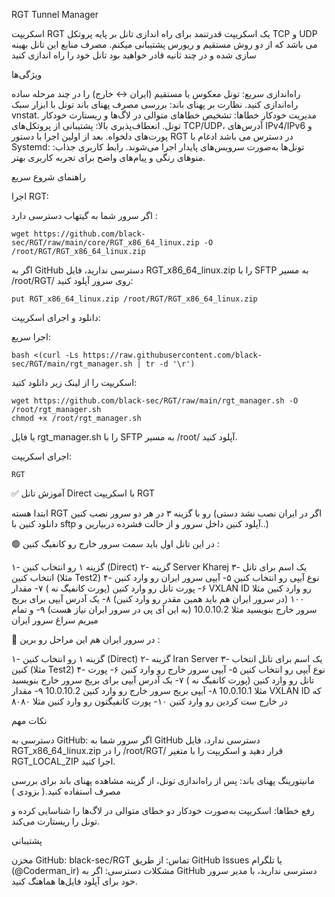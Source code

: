 RGT Tunnel Manager

اسکریپت RGT  یک اسکریپت قدرتنمد برای راه اندازی تانل بر پایه پروتکل TCP و UDP‌ می باشد که از دو روش مستقیم و ریورس پشتیبانی میکنم. مصرف منابع این تانل بهینه سازی شده و در چند ثانیه قادر خواهید بود تانل خود را راه اندازی کنید

ویژگی‌ها

راه‌اندازی سریع: تونل معکوس یا مستقیم (ایران ↔ خارج) را در چند مرحله ساده راه‌اندازی کنید.
نظارت بر پهنای باند: بررسی مصرف پهنای باند تونل با ابزار سبک vnstat.
مدیریت خودکار خطاها: تشخیص خطاهای متوالی در لاگ‌ها و ریستارت خودکار تونل.
انعطاف‌پذیری بالا: پشتیبانی از پروتکل‌های TCP/UDP، آدرس‌های IPv4/IPv6 و پورت‌های دلخواه.
بعد از اولین اجرا با دستور RGT در دسترس می باشد
ادغام با Systemd: تونل‌ها به‌صورت سرویس‌های پایدار اجرا می‌شوند.
رابط کاربری جذاب: منوهای رنگی و پیام‌های واضح برای تجربه کاربری بهتر.


راهنمای شروع سریع

اجرا RGT:

اگر سرور شما به گیتهاب دسترسی دارد :
```
wget https://github.com/black-sec/RGT/raw/main/core/RGT_x86_64_linux.zip -O /root/RGT/RGT_x86_64_linux.zip
```


اگر به GitHub دسترسی ندارید، فایل RGT_x86_64_linux.zip را با SFTP به مسیر /root/RGT/ روی سرور آپلود کنید:
```
put RGT_x86_64_linux.zip /root/RGT/RGT_x86_64_linux.zip
```

دانلود و اجرای اسکریپت:

اجرا سریع:
```
bash <(curl -Ls https://raw.githubusercontent.com/black-sec/RGT/main/rgt_manager.sh | tr -d '\r')
```

اسکریپت را از لینک زیر دانلود کنید:
```
wget https://github.com/black-sec/RGT/raw/main/rgt_manager.sh -O /root/rgt_manager.sh
chmod +x /root/rgt_manager.sh
```


یا فایل rgt_manager.sh را با SFTP به مسیر /root/ آپلود کنید.

اجرای اسکریپت:
```
RGT
```


✅ آموزش تانل Direct با اسکریپت RGT

ابتدا هسته RGT رو با گزینه ۳ در هر دو سرور نصب کنین (اگر در ایران نصب نشد دستی دانلود کنین با sftp آپلود کنین داخل سرور و از حالت فشرده دربیارین و..)

🟢 در این تانل اول باید سمت سرور خارج رو کانفیگ کنین :

۱- گزینه ۱ رو انتخاب کنین (Direct)
۲- گزینه Server Kharej
۳- یک اسم برای تانل انتخاب کنین (مثلا Test2)
۴- نوع آیپی رو انتخاب کنین 
۵- آيپی سرور ایران رو وارد کنین
۶- پورت تانل رو وارد کنین (پورت کانفیگ نه )
۷- مقدار  VXLAN ID رو وارد کنین مثلا ۱۰۰ (در سرور ایران هم باید همین مقدر رو وارد کنین)
۸- یک آدرس آیپی برای بریج سرور خارج بنویسید مثلا 10.0.10.2 (به این آی پی در سرور ایران نیاز هست)
۹- و تمام میریم سراغ سرور ایران

🔴 در سرور ایران هم این مراحل رو برین :

۱- گزینه ۱ رو انتخاب کنین (Direct)
۲- گزینه Iran Server
۳- یک اسم برای تانل انتخاب کنین (مثلا Test2)
۴- نوع آیپی رو انتخاب کنین 
۵- آيپی سرور خارج رو وارد کنین
۶- پورت تانل رو وارد کنین (پورت کانفیگ نه )
۷- یک آدرس آیپی برای بریج سرور خارج بنویسید مثلا 10.0.10.1
۸- آیپی بریج سرور خارج رو وارد کنین 10.0.10.2
۹- مقدار  VXLAN ID که در خارج ست کردین رو وارد کنین
۱۰- پورت کانفیگتون رو وارد کنین مثلا ۸۰۸۰

نکات مهم

دسترسی به GitHub: اگر سرور شما به GitHub دسترسی ندارد، فایل RGT_x86_64_linux.zip را در /root/RGT/ قرار دهید و اسکریپت را با متغیر RGT_LOCAL_ZIP اجرا کنید.

مانیتورینگ پهنای باند: پس از راه‌اندازی تونل، از گزینه مشاهده پهنای باند برای بررسی مصرف استفاده کنید.( بزودی )

رفع خطاها: اسکریپت به‌صورت خودکار دو خطای متوالی در لاگ‌ها را شناسایی کرده و تونل را ریستارت می‌کند.



پشتیبانی

مخزن GitHub: black-sec/RGT
تماس: از طریق GitHub Issues یا تلگرام (@Coderman_ir)
مشکلات دسترسی: اگر به GitHub دسترسی ندارید، با مدیر سرور خود برای آپلود فایل‌ها هماهنگ کنید.

